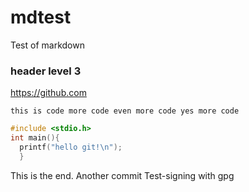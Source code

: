 # mdtest
Test of markdown

### header level 3

https://github.com

`this is code
more code
even more code
yes more code`

```c
#include <stdio.h>
int main(){
  printf("hello git!\n");
  }
```
This is the end.
Another commit
Test-signing
with gpg
